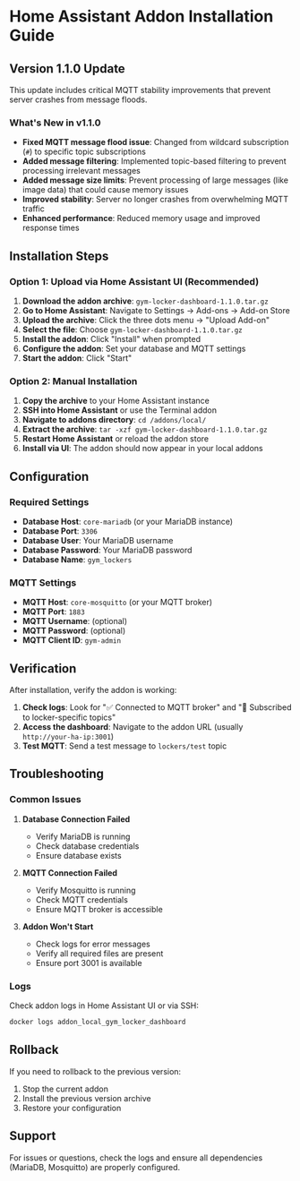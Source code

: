 # Home Assistant Addon Installation Guide

## Version 1.1.0 Update

This update includes critical MQTT stability improvements that prevent server crashes from message floods.

### What's New in v1.1.0
- **Fixed MQTT message flood issue**: Changed from wildcard subscription (`#`) to specific topic subscriptions
- **Added message filtering**: Implemented topic-based filtering to prevent processing irrelevant messages
- **Added message size limits**: Prevent processing of large messages (like image data) that could cause memory issues
- **Improved stability**: Server no longer crashes from overwhelming MQTT traffic
- **Enhanced performance**: Reduced memory usage and improved response times

## Installation Steps

### Option 1: Upload via Home Assistant UI (Recommended)

1. **Download the addon archive**: `gym-locker-dashboard-1.1.0.tar.gz`
2. **Go to Home Assistant**: Navigate to Settings → Add-ons → Add-on Store
3. **Upload the archive**: Click the three dots menu → "Upload Add-on"
4. **Select the file**: Choose `gym-locker-dashboard-1.1.0.tar.gz`
5. **Install the addon**: Click "Install" when prompted
6. **Configure the addon**: Set your database and MQTT settings
7. **Start the addon**: Click "Start"

### Option 2: Manual Installation

1. **Copy the archive** to your Home Assistant instance
2. **SSH into Home Assistant** or use the Terminal addon
3. **Navigate to addons directory**: `cd /addons/local/`
4. **Extract the archive**: `tar -xzf gym-locker-dashboard-1.1.0.tar.gz`
5. **Restart Home Assistant** or reload the addon store
6. **Install via UI**: The addon should now appear in your local addons

## Configuration

### Required Settings
- **Database Host**: `core-mariadb` (or your MariaDB instance)
- **Database Port**: `3306`
- **Database User**: Your MariaDB username
- **Database Password**: Your MariaDB password
- **Database Name**: `gym_lockers`

### MQTT Settings
- **MQTT Host**: `core-mosquitto` (or your MQTT broker)
- **MQTT Port**: `1883`
- **MQTT Username**: (optional)
- **MQTT Password**: (optional)
- **MQTT Client ID**: `gym-admin`

## Verification

After installation, verify the addon is working:

1. **Check logs**: Look for "✅ Connected to MQTT broker" and "📡 Subscribed to locker-specific topics"
2. **Access the dashboard**: Navigate to the addon URL (usually `http://your-ha-ip:3001`)
3. **Test MQTT**: Send a test message to `lockers/test` topic

## Troubleshooting

### Common Issues

1. **Database Connection Failed**
   - Verify MariaDB is running
   - Check database credentials
   - Ensure database exists

2. **MQTT Connection Failed**
   - Verify Mosquitto is running
   - Check MQTT credentials
   - Ensure MQTT broker is accessible

3. **Addon Won't Start**
   - Check logs for error messages
   - Verify all required files are present
   - Ensure port 3001 is available

### Logs
Check addon logs in Home Assistant UI or via SSH:
```bash
docker logs addon_local_gym_locker_dashboard
```

## Rollback
If you need to rollback to the previous version:
1. Stop the current addon
2. Install the previous version archive
3. Restore your configuration

## Support
For issues or questions, check the logs and ensure all dependencies (MariaDB, Mosquitto) are properly configured. 